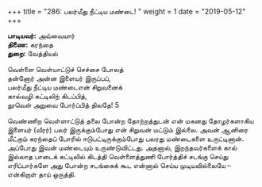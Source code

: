 ﻿+++
title = "286: பலர்மீது நீட்டிய மண்டை!  "
weight = 1
date = "2019-05-12"
+++

**பாடியவர்:** அவ்வையார்  
**திணை:** கரந்தை  
**துறை:** வேத்தியல்  
  
வெள்ளை வெள்யாட்டுச் செச்சை போலத்  
தன்னோர் அன்ன இளையர் இருப்பப்,  
பலர்மீது நீட்டிய மண்டைஎன் சிறுவனைக்  
கால்வழி கட்டிலிற் கிடப்பித்,  
தூவெள் அறுவை போர்ப்பித் திலதே! 5  
  
வெண்ணிற வெள்ளாட்டுத் தலை போன்ற தோற்றத்துடன் என் மகனது தோழர்களாகிய இளையர் (வீரர்) பலர் இருக்கும்போது என் சிறுவன் மட்டும் இல்லை. அவன் ஆனிரை மீட்கும் கரந்தைப் போரில் ஈடுபட்டிருக்கும்போது பலரது மண்டைகளை உருட்டினான். அப்போது இவன் மண்டையும் உருண்டுவிட்டது. அதனால், இறந்தவர்களைக் கால் இல்லாத பாடைக் கட்டிலில் கிடத்தி வெள்ளைத்துணி போர்த்திச் சடங்கு செய்து எரிப்பார்களே அது போன்ற சடங்கைக் கூட என்னால் செய்ய முடியவில்லையே – என்கிறாள் தாய் ஒருத்தி.  

